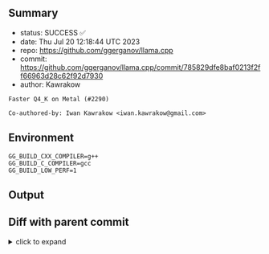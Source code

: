 ## Summary

- status: SUCCESS ✅
- date:   Thu Jul 20 12:18:44 UTC 2023
- repo:   https://github.com/ggerganov/llama.cpp
- commit: https://github.com/ggerganov/llama.cpp/commit/785829dfe8baf0213f2ff66963d28c62f92d7930
- author: Kawrakow
```
Faster Q4_K on Metal (#2290)

Co-authored-by: Iwan Kawrakow <iwan.kawrakow@gmail.com>
```

## Environment

```
GG_BUILD_CXX_COMPILER=g++
GG_BUILD_C_COMPILER=gcc
GG_BUILD_LOW_PERF=1
```

## Output

## Diff with parent commit

<details><summary>click to expand</summary>

```diff
--- /home/ggml/results/llama.cpp/ff/f0e0eafe817eef429ecb64f892ab7bdae31846/ggml-1-arm64-cpu-low-perf/stdall	2023-07-20 10:48:14.218441273 +0000
+++ /home/ggml/results/llama.cpp/78/5829dfe8baf0213f2ff66963d28c62f92d7930/ggml-1-arm64-cpu-low-perf/stdall	2023-07-20 12:18:44.969757208 +0000
@@ -1,6 +1,6 @@
 mkdir: cannot create directory ‘/mnt/llama.cpp’: Permission denied
-rm: cannot remove '/home/ggml/results/llama.cpp/ff/f0e0eafe817eef429ecb64f892ab7bdae31846/ggml-1-arm64-cpu-low-perf/*.log': No such file or directory
-rm: cannot remove '/home/ggml/results/llama.cpp/ff/f0e0eafe817eef429ecb64f892ab7bdae31846/ggml-1-arm64-cpu-low-perf/*.exit': No such file or directory
-rm: cannot remove '/home/ggml/results/llama.cpp/ff/f0e0eafe817eef429ecb64f892ab7bdae31846/ggml-1-arm64-cpu-low-perf/*.md': No such file or directory
-0.01user 0.00system 0:00.01elapsed 105%CPU (0avgtext+0avgdata 3344maxresident)k
-0inputs+8outputs (0major+1373minor)pagefaults 0swaps
+rm: cannot remove '/home/ggml/results/llama.cpp/78/5829dfe8baf0213f2ff66963d28c62f92d7930/ggml-1-arm64-cpu-low-perf/*.log': No such file or directory
+rm: cannot remove '/home/ggml/results/llama.cpp/78/5829dfe8baf0213f2ff66963d28c62f92d7930/ggml-1-arm64-cpu-low-perf/*.exit': No such file or directory
+rm: cannot remove '/home/ggml/results/llama.cpp/78/5829dfe8baf0213f2ff66963d28c62f92d7930/ggml-1-arm64-cpu-low-perf/*.md': No such file or directory
+0.01user 0.00system 0:00.01elapsed 100%CPU (0avgtext+0avgdata 3328maxresident)k
+0inputs+8outputs (0major+1382minor)pagefaults 0swaps
```
</details>

